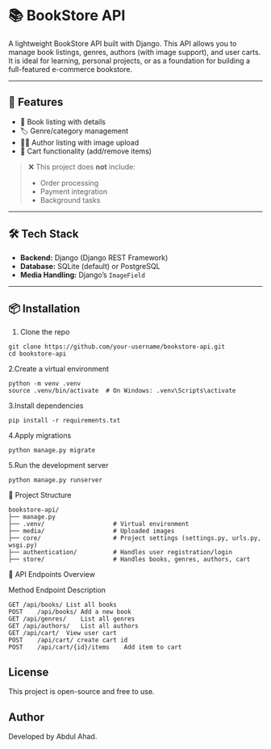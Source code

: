 # 📚 BookStore API

A lightweight BookStore API built with Django. This API allows you to manage book listings, genres, authors (with image support), and user carts. It is ideal for learning, personal projects, or as a foundation for building a full-featured e-commerce bookstore.

---

## 🚀 Features

- 📖 Book listing with details
- 🏷️ Genre/category management
- 👨‍💼 Author listing with image upload
- 🛒 Cart functionality (add/remove items)

> ❌ This project does **not** include:
> - Order processing
> - Payment integration
> - Background tasks

---

## 🛠️ Tech Stack

- **Backend:** Django (Django REST Framework)
- **Database:** SQLite (default) or PostgreSQL
- **Media Handling:** Django’s `ImageField`

---

## 📦 Installation

1. Clone the repo

```
git clone https://github.com/your-username/bookstore-api.git
cd bookstore-api
```
2.Create a virtual environment
```
python -m venv .venv
source .venv/bin/activate  # On Windows: .venv\Scripts\activate
```
3.Install dependencies
```
pip install -r requirements.txt
```
4.Apply migrations
```
python manage.py migrate
```
5.Run the development server
```
python manage.py runserver
```
📂 Project Structure
```
bookstore-api/
├── manage.py
├── .venv/                   # Virtual environment
├── media/                   # Uploaded images
├── core/                    # Project settings (settings.py, urls.py, wsgi.py)
├── authentication/          # Handles user registration/login
├── store/                   # Handles books, genres, authors, cart
```


📮 API Endpoints Overview

Method	Endpoint	Description
```
GET	/api/books/	List all books
POST	/api/books/	Add a new book
GET	/api/genres/	List all genres
GET	/api/authors/	List all authors
GET	/api/cart/	View user cart
POST	/api/cart/ create cart id
POST	/api/cart/{id}/items	Add item to cart
```

## License
This project is open-source and free to use.

## Author
Developed by Abdul Ahad.
